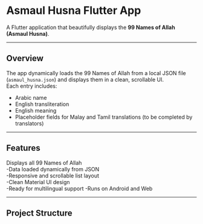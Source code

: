 #   Asmaul Husna Flutter App

A Flutter application that beautifully displays the **99 Names of Allah (Asmaul Husna)**.  

---

##  Overview

The app dynamically loads the 99 Names of Allah from a local JSON file (`asmaul_husna.json`) and displays them in a clean, scrollable UI.  
Each entry includes:

- Arabic name  
- English transliteration  
- English meaning  
- Placeholder fields for Malay and Tamil translations (to be completed by translators)

---

##  Features

 Displays all 99 Names of Allah  
 -Data loaded dynamically from JSON  
 -Responsive and scrollable list layout  
 -Clean Material UI design  
 -Ready for multilingual support
 -Runs on Android and Web

---

##  Project Structure

